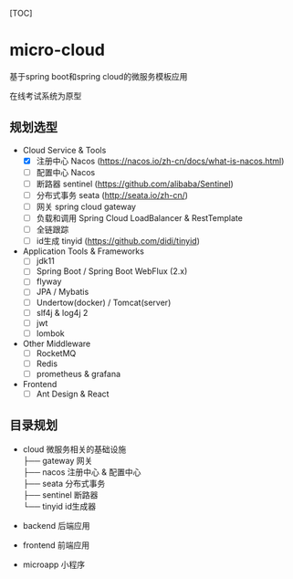 [TOC]

# micro-cloud
基于spring boot和spring cloud的微服务模板应用

在线考试系统为原型

## 规划选型

* Cloud Service & Tools
    - [x] 注册中心 Nacos (https://nacos.io/zh-cn/docs/what-is-nacos.html)
    - [ ] 配置中心 Nacos
    - [ ] 断路器 sentinel (https://github.com/alibaba/Sentinel)
    - [ ] 分布式事务 seata (http://seata.io/zh-cn/)
    - [ ] 网关 spring cloud gateway
    - [ ] 负载和调用 Spring Cloud LoadBalancer & RestTemplate
    - [ ] 全链跟踪 
    - [ ] id生成 tinyid (https://github.com/didi/tinyid)

* Application Tools & Frameworks
    - [ ] jdk11
    - [ ] Spring Boot / Spring Boot WebFlux (2.x)
    - [ ] flyway
    - [ ] JPA / Mybatis
    - [ ] Undertow(docker) / Tomcat(server)
    - [ ] slf4j & log4j 2
    - [ ] jwt
    - [ ] lombok
    
* Other Middleware
    - [ ] RocketMQ
    - [ ] Redis
    - [ ] prometheus & grafana
    
* Frontend
    - [ ] Ant Design & React
    
## 目录规划

* cloud 微服务相关的基础设施    
   ├── gateway     网关    
   ├── nacos       注册中心 & 配置中心    
   ├── seata       分布式事务    
   ├── sentinel    断路器    
   └── tinyid      id生成器    
    
* backend 后端应用
* frontend 前端应用
* microapp 小程序

